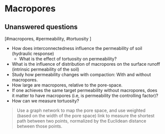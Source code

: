 # Macropores

## Unanswered questions
[#macropores, #permeability, #tortuosity ] 
- How does interconnectedness influence the permeability of soil (hydraulic response)
    - What is the effect of tortuosity on permeability?
- What is the influence of distribution of macropores on the surface runoff (intrinsic permeability of the soil)
- Study how permeability changes with compaction: With and without macropores.
- How large are macropores, relative to the pore-space.
- If one achieves the same target permeability without macropores, does it matter to have macropores (i.e, is permeability the controlling factor)?
- How can we measure tortuosity? 
> Use a graph network to map the pore space, and use weighted (based on the width of the pore space) link to measure the shortest path between two points, normalized by the Euclidean distance between those points.
